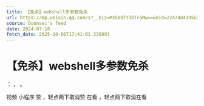 ```yaml
---
title: 【免杀】webshell多参数免杀
url: https://mp.weixin.qq.com/s?__biz=Mzk0OTY3OTc5Mw==&mid=2247484395&idx=1&sn=e464263e551436a32db78a3ec3193d47
source: Doonsec's feed
date: 2024-07-18
fetch_date: 2025-10-06T17:41:01.336893
---
```


# 【免杀】webshell多参数免杀

：
，
。

视频
小程序
赞
，轻点两下取消赞
在看
，轻点两下取消在看